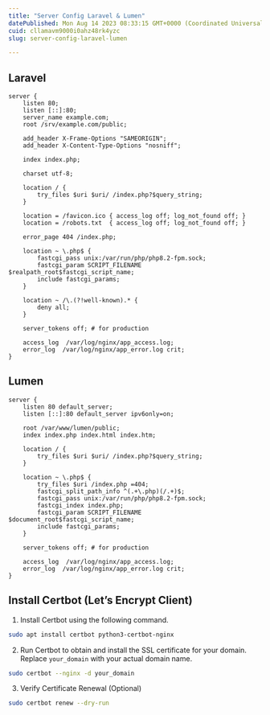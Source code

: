 ```yaml
---
title: "Server Config Laravel & Lumen"
datePublished: Mon Aug 14 2023 08:33:15 GMT+0000 (Coordinated Universal Time)
cuid: cllamavm9000i0ahz48rk4yzc
slug: server-config-laravel-lumen

---
```


## Laravel

```nginx
server {
    listen 80;
    listen [::]:80;
    server_name example.com;
    root /srv/example.com/public;
 
    add_header X-Frame-Options "SAMEORIGIN";
    add_header X-Content-Type-Options "nosniff";
 
    index index.php;
 
    charset utf-8;
 
    location / {
        try_files $uri $uri/ /index.php?$query_string;
    }
 
    location = /favicon.ico { access_log off; log_not_found off; }
    location = /robots.txt  { access_log off; log_not_found off; }
 
    error_page 404 /index.php;
 
    location ~ \.php$ {
        fastcgi_pass unix:/var/run/php/php8.2-fpm.sock;
        fastcgi_param SCRIPT_FILENAME $realpath_root$fastcgi_script_name;
        include fastcgi_params;
    }
 
    location ~ /\.(?!well-known).* {
        deny all;
    }

    server_tokens off; # for production

    access_log  /var/log/nginx/app_access.log;
    error_log  /var/log/nginx/app_error.log crit;
}
```

## Lumen

```nginx
server {
    listen 80 default_server;
    listen [::]:80 default_server ipv6only=on;
    
    root /var/www/lumen/public;
    index index.php index.html index.htm;

    location / {
        try_files $uri $uri/ /index.php?$query_string;
    }

    location ~ \.php$ {
        try_files $uri /index.php =404;
        fastcgi_split_path_info ^(.+\.php)(/.+)$;
        fastcgi_pass unix:/var/run/php/php8.2-fpm.sock;
        fastcgi_index index.php;
        fastcgi_param SCRIPT_FILENAME $document_root$fastcgi_script_name;
        include fastcgi_params;
    }

    server_tokens off; # for production

    access_log  /var/log/nginx/app_access.log;
    error_log  /var/log/nginx/app_error.log crit;
}
```

## Install Certbot (Let’s Encrypt Client)

1. Install Certbot using the following command.
    

```bash
sudo apt install certbot python3-certbot-nginx
```

2. Run Certbot to obtain and install the SSL certificate for your domain. Replace `your_domain` with your actual domain name.
    

```bash
sudo certbot --nginx -d your_domain
```

3. Verify Certificate Renewal (Optional)
    

```bash
sudo certbot renew --dry-run
```